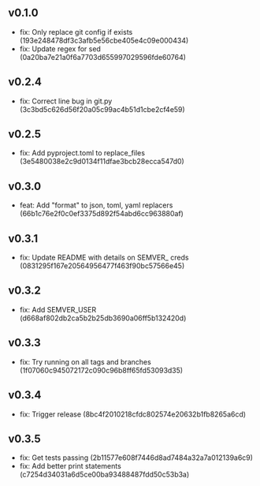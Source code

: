 ## v0.1.0

- fix: Only replace git config if exists (193e248478df3c3afb5e56cbe405e4c09e000434)
- fix: Update regex for sed (0a20ba7e21a0f6a7703d655997029596fde60764)

## v0.2.4

- fix: Correct line bug in git.py (3c3bd5c626d56f20a05c99ac4b51d1cbe2cf4e59)

## v0.2.5

- fix: Add pyproject.toml to replace_files (3e5480038e2c9d0134f11dfae3bcb28ecca547d0)

## v0.3.0

- feat: Add "format" to json, toml, yaml replacers (66b1c76e2f0c0ef3375d892f54abd6cc963880af)

## v0.3.1

- fix: Update README with details on SEMVER_ creds (0831295f167e20564956477f463f90bc57566e45)

## v0.3.2

- fix: Add SEMVER_USER (d668af802db2ca5b2b25db3690a06ff5b132420d)

## v0.3.3

- fix: Try running on all tags and branches (1f07060c945072172c090c96b8ff65fd53093d35)

## v0.3.4

- fix: Trigger release (8bc4f2010218cfdc802574e20632b1fb8265a6cd)

## v0.3.5

- fix: Get tests passing (2b11577e608f7446d8ad7484a32a7a012139a6c9)
- fix: Add better print statements (c7254d34031a6d5ce00ba93488487fdd50c53b3a)

